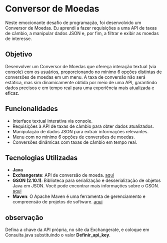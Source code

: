 # Conversor de Moedas

Neste emocionante desafio de programação, foi desenvolvido um Conversor de Moedas. Eu aprendi a fazer requisições a uma API de taxas de câmbio, a manipular dados JSON e, por fim, a filtrar e exibir as moedas de interesse.

## Objetivo

Desenvolver um Conversor de Moedas que ofereça interação textual (via console) com os usuários, proporcionando no mínimo 6 opções distintas de conversões de moedas em um menu. A taxa de conversão não será estática, mas sim dinamicamente obtida por meio de uma API, garantindo dados precisos e em tempo real para uma experiência mais atualizada e eficaz.

## Funcionalidades

- Interface textual interativa via console.
- Requisições à API de taxas de câmbio para obter dados atualizados.
- Manipulação de dados JSON para extrair informações relevantes.
- Menu com no mínimo 6 opções de conversões de moedas.
- Conversões dinâmicas com taxas de câmbio em tempo real.

## Tecnologias Utilizadas

- **Java**
- **Exchangerate**: API de conversão de moeda. [aqui](https://www.exchangerate-api.com/)
- **GSON (2.10.1)**: Biblioteca para serialização e desserialização de objetos Java em JSON. Você pode encontrar mais informações sobre o GSON. [aqui](https://mvnrepository.com/artifact/com.google.code.gson/gson/2.10.1)
- **Maven**: O Apache Maven é uma ferramenta de gerenciamento e compreensão de projetos de software. [aqui](https://maven.apache.org/)

## observação

Defina a chave da API própria, no site da Exchangerate, e coloque em Consulta.java substituindo o valor **Definir_api_key**.